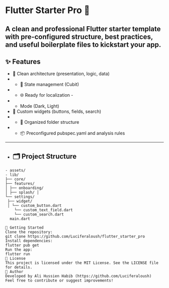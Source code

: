 
# Flutter Starter Pro 🚀 
A clean and professional Flutter starter template with pre-configured structure,
best practices, and useful boilerplate files to kickstart your app. 
--- 
## ✨ Features 
- 🧱 Clean architecture (presentation, logic, data) 
- - 🎯 State management (Cubit) 
- - 🌐 Ready for localization - 
- - Mode (Dark, Light)
- 🎨 Custom widgets (buttons, fields, search) 
- - 📁 Organized folder structure
- - 📦 Preconfigured pubspec.yaml and analysis rules 
- --- 
- ## 🗂️ Project Structure 
```text 
- assets/
- lib/ 
├── core/ 
├── features/ 
│ ├── onboarding/ 
│ ├── splash/ │ 
└── settings/
 ├── widget/ 
 │ └── custom_button.dart
    └── custom_text_field.dart
    └── custom_search.dart
  main.dart
  
🚀 Getting Started
Clone the repository:
git clone https://github.com/Luciferaloush/flutter_starter_pro
Install dependencies:
flutter pub get
Run the app:
flutter run
📄 License
This project is licensed under the MIT License. See the LICENSE file for details.
💬 Author
Developed by Ali Hussien Habib (https://github.com/Luciferaloush)
Feel free to contribute or suggest improvements!
